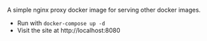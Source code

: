 A simple nginx proxy docker image for serving other docker images. 
 
- Run with `docker-compose up -d`
- Visit the site at http://localhost:8080

